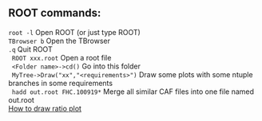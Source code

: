 ## ROOT commands:
``` root -l ``` Open ROOT (or just type ROOT)  
``` TBrowser b ``` Open the TBrowser  
``` .q ``` Quit ROOT  
``` ROOT xxx.root``` Open a root file  
``` <Folder name>->cd()``` Go into this folder  
``` MyTree->Draw("xx","<requirements>")``` Draw some plots with some ntuple branches in some requirements  
``` hadd out.root FHC.100919*``` Merge all similar CAF files into one file named out.root    
[How to draw ratio plot](https://root.cern/doc/v608/ratioplotOld_8C.html)
